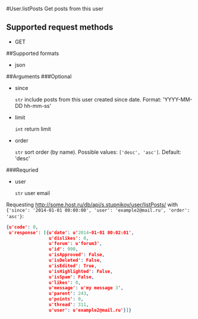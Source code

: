 #User.listPosts
Get posts from this user

## Supported request methods 
* GET

##Supported formats
* json

##Arguments
###Optional
* since

   ```str``` include posts from this user created since date. Format: 'YYYY-MM-DD hh-mm-ss'
* limit

   ```int``` return limit
* order

   ```str``` sort order (by name). Possible values: ```['desc', 'asc']```. Default: 'desc'


###Requried
* user

   ```str``` user email


Requesting http://some.host.ru/db/api/s.stupnikov/user/listPosts/ with ```{'since': '2014-01-01 00:00:00', 'user': 'example2@mail.ru', 'order': 'asc'}```:
```json
{u'code': 0,
 u'response': [{u'date': u'2014-01-01 00:02:01',
                u'dislikes': 0,
                u'forum': u'forum3',
                u'id': 990,
                u'isApproved': False,
                u'isDeleted': False,
                u'isEdited': True,
                u'isHighlighted': False,
                u'isSpam': False,
                u'likes': 0,
                u'message': u'my message 3',
                u'parent': 243,
                u'points': 0,
                u'thread': 311,
                u'user': u'example2@mail.ru'}]}
```
